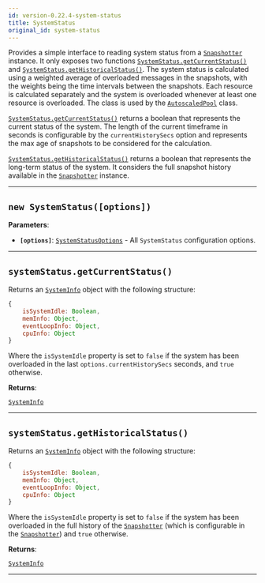```yaml
---
id: version-0.22.4-system-status
title: SystemStatus
original_id: system-status
---
```


<a name="systemstatus"></a>

Provides a simple interface to reading system status from a [`Snapshotter`](../api/snapshotter) instance. It only exposes two functions
[`SystemStatus.getCurrentStatus()`](../api/system-status#getcurrentstatus) and
[`SystemStatus.getHistoricalStatus()`](../api/system-status#gethistoricalstatus). The system status is calculated using a weighted average of
overloaded messages in the snapshots, with the weights being the time intervals between the snapshots. Each resource is calculated separately and the
system is overloaded whenever at least one resource is overloaded. The class is used by the [`AutoscaledPool`](../api/autoscaled-pool) class.

[`SystemStatus.getCurrentStatus()`](../api/system-status#getcurrentstatus) returns a boolean that represents the current status of the system. The
length of the current timeframe in seconds is configurable by the `currentHistorySecs` option and represents the max age of snapshots to be considered
for the calculation.

[`SystemStatus.getHistoricalStatus()`](../api/system-status#gethistoricalstatus) returns a boolean that represents the long-term status of the system.
It considers the full snapshot history available in the [`Snapshotter`](../api/snapshotter) instance.

---

<a name="systemstatus"></a>

## `new SystemStatus([options])`

**Parameters**:

-   **`[options]`**: [`SystemStatusOptions`](../typedefs/system-status-options) - All `SystemStatus` configuration options.

---

<a name="getcurrentstatus"></a>

## `systemStatus.getCurrentStatus()`

Returns an [`SystemInfo`](../typedefs/system-info) object with the following structure:

```javascript
{
    isSystemIdle: Boolean,
    memInfo: Object,
    eventLoopInfo: Object,
    cpuInfo: Object
}
```

Where the `isSystemIdle` property is set to `false` if the system has been overloaded in the last `options.currentHistorySecs` seconds, and `true`
otherwise.

**Returns**:

[`SystemInfo`](../typedefs/system-info)

---

<a name="gethistoricalstatus"></a>

## `systemStatus.getHistoricalStatus()`

Returns an [`SystemInfo`](../typedefs/system-info) object with the following structure:

```javascript
{
    isSystemIdle: Boolean,
    memInfo: Object,
    eventLoopInfo: Object,
    cpuInfo: Object
}
```

Where the `isSystemIdle` property is set to `false` if the system has been overloaded in the full history of the [`Snapshotter`](../api/snapshotter)
(which is configurable in the [`Snapshotter`](../api/snapshotter)) and `true` otherwise.

**Returns**:

[`SystemInfo`](../typedefs/system-info)

---
